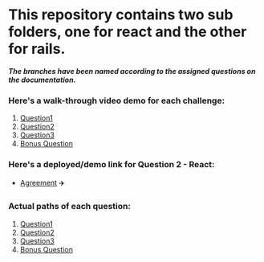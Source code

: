 # This repository contains two sub folders, one for react and the other for rails.

***The branches have been named according to the assigned questions on the documentation.***

### Here's a walk-through video demo for each challenge:
1. <a href="https://drive.google.com/file/d/1chD6Xl29U2AI02T7mLQolAUsyasGIe_V/view?usp=sharing" target="_blank">Question1</a>
2. <a href="https://drive.google.com/file/d/1DVOznoPLtWr9bu1FVOUX5Oljx4cfvrp7/view?usp=sharing" target="_blank">Question2</a>
3. <a href="https://drive.google.com/file/d/1l3pajCuqOQ_7lOMR4A7alI0xuZrnEWxS/view?usp=sharing" target="_blank">Question3</a>
4. <a href="https://drive.google.com/file/d/1ysdO6YgsbBpHjhUuB1Lf6Zofr8U_tudg/view?usp=sharing" target="_blank">Bonus Question</a>

### Here's a deployed/demo link for Question 2 - React:
- <a href="https://troos-uncap.netlify.app/" target="_blank">Agreement</a> ✈️

### Actual paths of each question:
1. <a href="https://github.com/Kgomotso196/Uncap-Dev-Challenge/blob/question1/rails-uncap/app.rb" target="_blank">Question1</a>
2. <a href="https://github.com/Kgomotso196/Uncap-Dev-Challenge/tree/question2/rails-uncap/app/models" target="_blank">Question2</a>
3. <a href="https://github.com/Kgomotso196/Uncap-Dev-Challenge/tree/question3/react-uncap/src" target="_blank">Question3</a>
4. <a href="https://github.com/Kgomotso196/Uncap-Dev-Challenge/blob/bonus-question-rspec/rails-uncap/app_spec.rb" target="_blank">Bonus Question</a>
